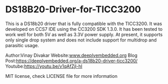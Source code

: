 # DS18B20-Driver-for-TICC3200

This is a DS18b20 driver that is fully compatible with the TICC3200.  It was developed on CCS7 IDE using the CC3200 SDK 1.3.0.
It has been tested to work well for both 5V as well as 3.3V power supply. At present, it supports only single drop system and does not include support for multidrop and parasitic usage. 

Author:Vinay Divakar
Website:www.deeplyembedded.org
Blog Post:https://deeplyembedded.org/a-ds18b20-driver-ticc3200/
Youtube:https://youtu.be/v1qAfZjl-hI

MIT license, check LICENSE file for more information
